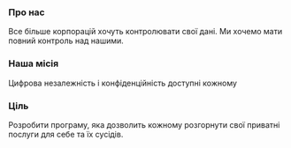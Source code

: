 ### Про нас

Все більше корпорацій хочуть контролювати свої дані. 
Ми хочемо мати повний контроль над нашими.

### Наша місія

Цифрова незалежність і конфіденційність доступні кожному

### Ціль

Розробити програму, яка дозволить кожному розгорнути свої приватні послуги для себе та їх сусідів.